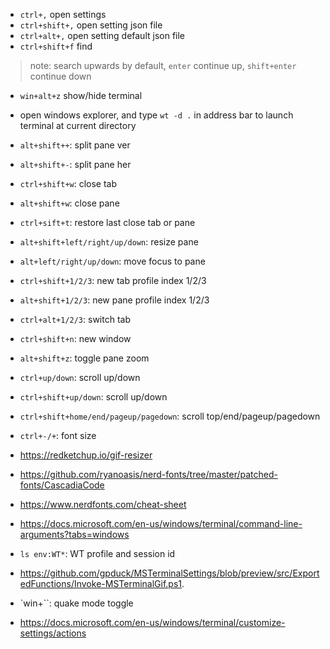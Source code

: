 * `ctrl+,` open settings
* `ctrl+shift+,` open setting json file
* `ctrl+alt+,` open setting default json file
* `ctrl+shift+f` find 
> note: search upwards by default, `enter` continue up, `shift+enter` continue down
* `win+alt+z` show/hide terminal
* open windows explorer, and type `wt -d .` in address bar to launch terminal at current directory
* `alt+shift++`: split pane ver
* `alt+shift+-`: split pane her
* `ctrl+shift+w`: close tab
* `alt+shift+w`: close pane
* `ctrl+sift+t`: restore last close tab or pane
* `alt+shift+left/right/up/down`: resize pane
* `alt+left/right/up/down`: move focus to pane
* `ctrl+shift+1/2/3`: new tab profile index 1/2/3
* `alt+shift+1/2/3`: new pane profile index 1/2/3
* `ctrl+alt+1/2/3`: switch tab
* `ctrl+shift+n`: new window
* `alt+shift+z`: toggle pane zoom
* `ctrl+up/down`: scroll up/down
* `ctrl+shift+up/down`: scroll up/down
* `ctrl+shift+home/end/pageup/pagedown`: scroll top/end/pageup/pagedown
* `ctrl+-/+`: font size

* https://redketchup.io/gif-resizer
* https://github.com/ryanoasis/nerd-fonts/tree/master/patched-fonts/CascadiaCode
* https://www.nerdfonts.com/cheat-sheet
* https://docs.microsoft.com/en-us/windows/terminal/command-line-arguments?tabs=windows
* `ls env:WT*`: WT profile and session id
* https://github.com/gpduck/MSTerminalSettings/blob/preview/src/ExportedFunctions/Invoke-MSTerminalGif.ps1.
* `win+``: quake mode toggle
* https://docs.microsoft.com/en-us/windows/terminal/customize-settings/actions